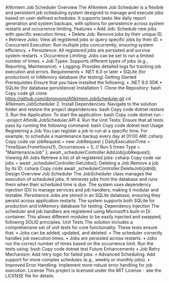Afikmlem Job Scheduler Overview The Afikmlem Job Scheduler is a flexible and persistent job scheduling system designed to manage and execute jobs based on user-defined schedules. It supports tasks like daily report generation and system backups, with options for persistence across system restarts and occurrence limiting. Features • Add Job: Schedule new jobs with specific execution times. • Delete Job: Remove jobs by their unique ID. • Retrieve Jobs: View all registered jobs or query specific jobs by their ID. • Concurrent Execution: Run multiple jobs concurrently, ensuring system efficiency. • Persistence: All registered jobs are persisted and survive system restarts. • Occurrence Limiting: Jobs can be set to run a limited number of times. • Job Types: Supports different types of jobs (e.g., Reporting, Maintenance). • Logging: Provides detailed logs for tracking job execution and errors. Requirements • .NET 6.0 or later • SQLite (for production) or InMemory database (for testing) Getting Started Prerequisites Ensure that you have installed the following: • .NET 6.0 SDK • SQLite (for database persistence) Installation 1. Clone the Repository: bash Copy code git clone https://github.com/doronvoro/Afiklmem.JobScheduler.git cd Afiklmem.JobScheduler 2. Install Dependencies: Navigate to the solution folder and restore the project dependencies: bash Copy code dotnet restore 3. Run the Application: To start the application: bash Copy code dotnet run --project Afimilk.JobScheduler.API 4. Run the Unit Tests: Ensure that all tests pass by running the following command: bash Copy code dotnet test Usage Registering a Job You can register a job to run at a specific time. For example, to schedule a maintenance backup every day at 01:00 AM: csharp Copy code var jobRequest = new JobRequest { DailyExecutionTime = TimeSpan.FromHours(1), Occurrences = 5, // Run 5 times Type = "MaintenanceJob" }; await \_schedulerController.AddJob(jobRequest); Viewing All Jobs Retrieve a list of all registered jobs: csharp Copy code var jobs = await \_schedulerController.GetJobs(); Deleting a Job Remove a job by its ID: csharp Copy code await \_schedulerController.DeleteJob(jobId); Design Overview Job Scheduler The JobScheduler class manages the execution of scheduled jobs. It retrieves jobs from the database and runs them when their scheduled time is due. The system uses dependency injection (DI) to manage services and job handlers, making it modular and testable. Persistence Jobs are stored in an SQLite database, ensuring they persist across application restarts. The system supports both SQLite for production and InMemory database for testing. Dependency Injection The scheduler and job handlers are registered using Microsoft’s built-in DI container. This allows different modules to be easily injected and swapped, following SOLID principles. Unit Tests The solution includes a comprehensive set of unit tests for core functionality. These tests ensure that: • Jobs can be added, updated, and deleted. • The scheduler correctly handles job execution times. • Jobs are persisted across restarts. • Jobs run the correct number of times based on the occurrence limit. Run the tests using: bash Copy code dotnet test Future Enhancements • Job Retry Mechanism: Add retry logic for failed jobs. • Advanced Scheduling: Add support for more complex schedules (e.g., weekly or monthly jobs). • Improved Error Handling: Implement more robust error handling for job execution. License This project is licensed under the MIT License - see the LICENSE file for details.
